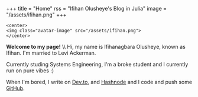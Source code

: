 +++
title = "Home"
rss = "Ifihan Olusheye's Blog in Julia"
image = "/assets/ifihan.png"
+++

~~~
<center>
<img class="avatar-image" src="/assets/ifihan.png">
</center>
~~~

**Welcome to my page!** \\\\
Hi, my name is Ifihanagbara Olusheye, known as Ifihan. I'm married to Levi Ackerman.

Currently studing Systems Engineering, I'm a broke student and I currently run on pure vibes :)

When I'm bored, I write on [Dev.to](https://dev.to/ifihan), and [Hashnode](https://hashnode.com/@Ifihan) and I code and push some [GitHub](https://github.com/Ifihan).
